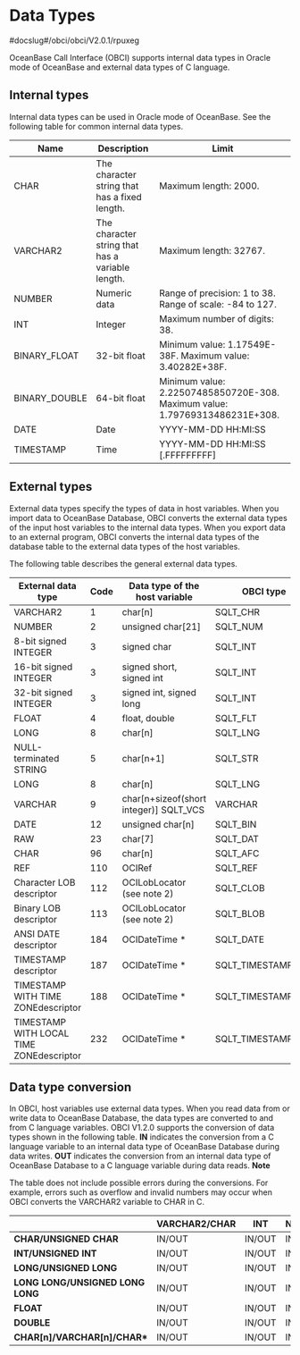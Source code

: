 Data Types
===============================

#docslug#/obci/obci/V2.0.1/rpuxeg

OceanBase Call Interface (OBCI) supports internal data types in Oracle mode of OceanBase and external data types of C language.

Internal types
-----------------------

Internal data types can be used in Oracle mode of OceanBase. See the following table for common internal data types.

|     Name      |                   Description                    |                                            Limit                                             |
|---------------|--------------------------------------------------|----------------------------------------------------------------------------------------------|
| CHAR          | The character string that has a fixed length.    | Maximum length: 2000.                                                                        |
| VARCHAR2      | The character string that has a variable length. | Maximum length: 32767.                                                                       |
| NUMBER        | Numeric data                                     | Range of precision: 1 to 38.  Range of scale: -84 to 127.                    |
| INT           | Integer                                          | Maximum number of digits: 38.                                                                |
| BINARY_FLOAT  | 32-bit float                                     | Minimum value: 1.17549E-38F.  Maximum value: 3.40282E+38F.                   |
| BINARY_DOUBLE | 64-bit float                                     | Minimum value: 2.22507485850720E-308.  Maximum value: 1.79769313486231E+308. |
| DATE          | Date                                             | YYYY-MM-DD HH:MI:SS                                                                          |
| TIMESTAMP     | Time                                             | YYYY-MM-DD HH:MI:SS \[.FFFFFFFFF\]                                                           |

External types
-----------------------

External data types specify the types of data in host variables. When you import data to OceanBase Database, OBCI converts the external data types of the input host variables to the internal data types. When you export data to an external program, OBCI converts the internal data types of the database table to the external data types of the host variables.

The following table describes the general external data types.

|            External data type            | Code |      Data type of the host variable      |     OBCI type      |
|------------------------------------------|------|------------------------------------------|--------------------|
| VARCHAR2                                 | 1    | char\[n\]                                | SQLT_CHR           |
| NUMBER                                   | 2    | unsigned char\[21\]                      | SQLT_NUM           |
| 8-bit signed INTEGER                     | 3    | signed char                              | SQLT_INT           |
| 16-bit signed INTEGER                    | 3    | signed short, signed int                 | SQLT_INT           |
| 32-bit signed INTEGER                    | 3    | signed int, signed long                  | SQLT_INT           |
| FLOAT                                    | 4    | float, double                            | SQLT_FLT           |
| LONG                                     | 8    | char\[n\]                                | SQLT_LNG           |
| NULL-terminated STRING                   | 5    | char\[n+1\]                              | SQLT_STR           |
| LONG                                     | 8    | char\[n\]                                | SQLT_LNG           |
| VARCHAR                                  | 9    | char\[n+sizeof(short integer)\] SQLT_VCS | VARCHAR            |
| DATE                                     | 12   | unsigned char\[n\]                       | SQLT_BIN           |
| RAW                                      | 23   | char\[7\]                                | SQLT_DAT           |
| CHAR                                     | 96   | char\[n\]                                | SQLT_AFC           |
| REF                                      | 110  | OCIRef                                   | SQLT_REF           |
| Character LOB descriptor                 | 112  | OCILobLocator (see note 2)               | SQLT_CLOB          |
| Binary LOB descriptor                    | 113  | OCILobLocator (see note 2)               | SQLT_BLOB          |
| ANSI DATE descriptor                     | 184  | OCIDateTime \*                           | SQLT_DATE          |
| TIMESTAMP descriptor                     | 187  | OCIDateTime \*                           | SQLT_TIMESTAMP     |
| TIMESTAMP WITH TIME ZONEdescriptor       | 188  | OCIDateTime \*                           | SQLT_TIMESTAMP_TZ  |
| TIMESTAMP WITH LOCAL TIME ZONEdescriptor | 232  | OCIDateTime \*                           | SQLT_TIMESTAMP_LTZ |

Data type conversion
-----------------------------

In OBCI, host variables use external data types. When you read data from or write data to OceanBase Database, the data types are converted to and from C language variables. OBCI V1.2.0 supports the conversion of data types shown in the following table. **IN** indicates the conversion from a C language variable to an internal data type of OceanBase Database during data writes. **OUT** indicates the conversion from an internal data type of OceanBase Database to a C language variable during data reads.
**Note**

The table does not include possible errors during the conversions. For example, errors such as overflow and invalid numbers may occur when OBCI converts the VARCHAR2 variable to CHAR in C.

|                                   | **VARCHAR2/CHAR** | **INT** | **NUMBER** | **FLOAT** | **BINARY_FLOAT** | **BINARY_DOUBLE** | **DATE** | **TIMESTAMP** |
|-----------------------------------|-------------------|---------|------------|-----------|------------------|-------------------|----------|---------------|
| **CHAR/UNSIGNED CHAR**            | IN/OUT            | IN/OUT  | IN/OUT     | IN/OUT    | IN/OUT           | IN/OUT            |          |               |
| **INT/UNSIGNED INT**              | IN/OUT            | IN/OUT  | IN/OUT     | IN/OUT    | IN/OUT           | IN/OUT            |          |               |
| **LONG/UNSIGNED LONG**            | IN/OUT            | IN/OUT  | IN/OUT     | IN/OUT    | IN/OUT           | IN/OUT            |          |               |
| **LONG LONG/UNSIGNED LONG LONG**  | IN/OUT            | IN/OUT  | IN/OUT     | IN/OUT    | IN/OUT           | IN/OUT            |          |               |
| **FLOAT**                         | IN/OUT            | IN/OUT  | IN/OUT     | IN/OUT    | IN/OUT           | IN/OUT            |          |               |
| **DOUBLE**                        | IN/OUT            | IN/OUT  | IN/OUT     | IN/OUT    | IN/OUT           | IN/OUT            |          |               |
| **CHAR\[n\]/VARCHAR\[n\]/CHAR\*** | IN/OUT            | IN/OUT  | IN/OUT     | IN/OUT    | IN/OUT           | IN/OUT            | IN/OUT   | IN            |
